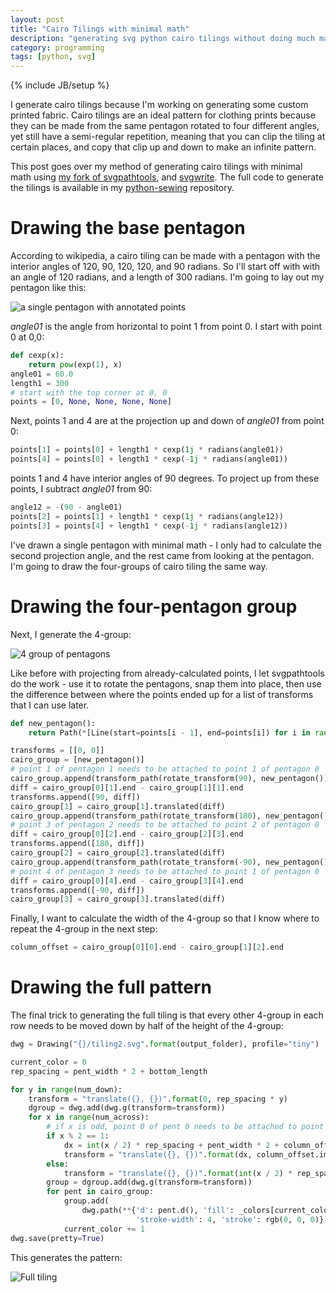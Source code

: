 ```yaml
---
layout: post
title: "Cairo Tilings with minimal math"
description: "generating svg python cairo tilings without doing much math"
category: programming
tags: [python, svg]
---
```

{% include JB/setup %}

I generate cairo tilings because I'm working on generating some custom printed fabric. Cairo tilings are an ideal pattern for clothing prints because they can be made from the same pentagon rotated to four different angles, yet still have a semi-regular repetition, meaning that you can clip the tiling at certain places, and copy that clip up and down to make an infinite pattern.

This post goes over my method of generating cairo tilings with minimal math using [my fork of svgpathtools](https://github.com/CatherineH/svgpathtools), and [svgwrite](https://svgwrite.readthedocs.io/en/master/). The full code to generate the tilings is available in my [python-sewing](https://github.com/CatherineH/python-sewing/blob/master/pattern_tiling.py) repository.

Drawing the base pentagon
=========================

According to wikipedia, a cairo tiling can be made with a pentagon with the interior angles of 120, 90, 120, 120, and 90 radians. So I'll start off with with an angle of 120 radians, and a length of 300 radians. I'm going to lay out my pentagon like this:

![a single pentagon with annotated points](https://raw.githubusercontent.com/CatherineH/CatherineH.github.io/master/_posts/images/cairo_tiling/pentagon.png)

*angle01* is the angle from horizontal to point 1 from point 0. I start with point 0 at 0,0:

```python
def cexp(x):
    return pow(exp(1), x)
angle01 = 60.0
length1 = 300
# start with the top corner at 0, 0
points = [0, None, None, None, None]
```

Next, points 1 and 4 are at the projection up and down of *angle01* from point 0:

```python
points[1] = points[0] + length1 * cexp(1j * radians(angle01))
points[4] = points[0] + length1 * cexp(-1j * radians(angle01))
```

points 1 and 4 have interior angles of 90 degrees. To project up from these points, I subtract *angle01* from 90: 
 
```python
angle12 = -(90 - angle01)
points[2] = points[1] + length1 * cexp(1j * radians(angle12))
points[3] = points[4] + length1 * cexp(-1j * radians(angle12))
```

I've drawn a single pentagon with minimal math - I only had to calculate the second projection angle, and the rest came from looking at the pentagon. I'm going to draw the four-groups of cairo tiling the same way.

Drawing the four-pentagon group
===============================

Next, I generate the 4-group:

![4 group of pentagons](https://raw.githubusercontent.com/CatherineH/CatherineH.github.io/master/_posts/images/cairo_tiling/4group.png)

Like before with projecting from already-calculated points, I let svgpathtools do the work - use it to rotate the pentagons, snap them into place, then use the difference between where the points ended up for a list of transforms that I can use later. 


```python
def new_pentagon():
	return Path(*[Line(start=points[i - 1], end=points[i]) for i in range(len(points))])

transforms = [[0, 0]]
cairo_group = [new_pentagon()]
# point 1 of pentagon 1 needs to be attached to point 1 of pentagon 0
cairo_group.append(transform_path(rotate_transform(90), new_pentagon()))
diff = cairo_group[0][1].end - cairo_group[1][1].end
transforms.append([90, diff])
cairo_group[1] = cairo_group[1].translated(diff)
cairo_group.append(transform_path(rotate_transform(180), new_pentagon()))
# point 3 of pentagon 2 needs to be attached to point 2 of pentagon 0
diff = cairo_group[0][2].end - cairo_group[2][3].end
transforms.append([180, diff])
cairo_group[2] = cairo_group[2].translated(diff)
cairo_group.append(transform_path(rotate_transform(-90), new_pentagon()))
# point 4 of pentagon 3 needs to be attached to point 1 of pentagon 0
diff = cairo_group[0][4].end - cairo_group[3][4].end
transforms.append([-90, diff])
cairo_group[3] = cairo_group[3].translated(diff)
```

Finally, I want to calculate the width of the 4-group so that I know where to repeat the 4-group in the next step:

```python
column_offset = cairo_group[0][0].end - cairo_group[1][2].end
```

Drawing the full pattern
========================

The final trick to generating the full tiling is that every other 4-group in each row needs to be moved down by half of the height of the 4-group:


```python
dwg = Drawing("{}/tiling2.svg".format(output_folder), profile="tiny")

current_color = 0
rep_spacing = pent_width * 2 + bottom_length

for y in range(num_down):
    transform = "translate({}, {})".format(0, rep_spacing * y)
    dgroup = dwg.add(dwg.g(transform=transform))
    for x in range(num_across):
        # if x is odd, point 0 of pent 0 needs to be attached to point 2 of pent 1
        if x % 2 == 1:
            dx = int(x / 2) * rep_spacing + pent_width * 2 + column_offset.real
            transform = "translate({}, {})".format(dx, column_offset.imag)
        else:
            transform = "translate({}, {})".format(int(x / 2) * rep_spacing, 0)
        group = dgroup.add(dwg.g(transform=transform))
        for pent in cairo_group:
            group.add(
                dwg.path(**{'d': pent.d(), 'fill': _colors[current_color % len(_colors)],
                            'stroke-width': 4, 'stroke': rgb(0, 0, 0)}))
            current_color += 1
dwg.save(pretty=True)
```

This generates the pattern:

![Full tiling](https://raw.githubusercontent.com/CatherineH/CatherineH.github.io/master/_posts/images/cairo_tiling/tiling3.png)

